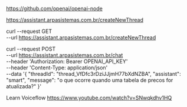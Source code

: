 


https://github.com/openai/openai-node

 
 

https://assistant.arpasistemas.com.br/createNewThread




curl --request GET \
--url https://assistant.arpasistemas.com.br/createNewThread 



curl --request POST \
--url https://assistant.arpasistemas.com.br/chat \
--header 'Authorization: Bearer OPENAI_API_KEY' \
--header 'Content-Type: application/json' \
--data '{
    "threadId": "thread_VfDfc3rDziJJjmH77bXdNZBA",
    "assistant": "smart",
    "message": "o que ocorre quando uma tabela de precos for atualizada?"
}'



Learn Voiceflow
https://www.youtube.com/watch?v=SNwqkdhv1HQ